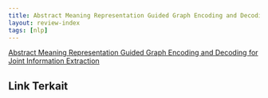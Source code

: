 ```yaml
---
title: Abstract Meaning Representation Guided Graph Encoding and Decoding for Joint Information Extraction
layout: review-index
tags: [nlp]
---
```


[Abstract Meaning Representation Guided Graph Encoding and Decoding
for Joint Information Extraction](https://aclanthology.org/2021.naacl-main.4.pdf)

## Link Terkait
